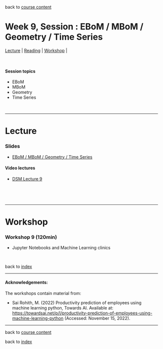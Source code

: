 back to [course content](index#course_organisation)


# Week 9, Session : EBoM / MBoM / Geometry / Time Series

[Lecture](#lecture) | [Reading](#reading) | [Workshop](#workshop) | 
<p><br /></p>

#### Session topics

* EBoM
* MBoM
* Geometry
* Time Series

<p>&nbsp;</p>

***

# Lecture 

### Slides
* [EBoM / MBoM / Geometry / Time Series](/course_content_2022/files/Data_Science_in_Manufacturing-Week_9.pdf)  

#### Video lectures
* [DSM Lecture 9](https://uoe.sharepoint.com/:v:/r/sites/DS4M2022227/Shared%20Documents/General/Recordings/Week_9/Week_9_Lecture.mp4?csf=1&web=1&e=ooN3A9)

<br />

  
<a name = "reading"></a>

<!-- #### Reading list and resources 


* 


#### Links

* 

#### Cheatsheets

* 

#### Video resources

1. -->



<p>&nbsp;</p>


***

# Workshop

<a name = "workshop"></a>
### Workshop 9  (120min)

* Jupyter Notebooks and Machine Learning clinics

<p>&nbsp;</p>


back to [index](index#course_organisation)

***
  

#### Acknowledgements:

The workshops contain material from:
* Sai Rohith, M. (2022) Productivity prediction of employees using machine learning python, Towards AI. Available at: https://towardsai.net/p/l/productivity-prediction-of-employees-using-machine-learning-python (Accessed: November 15, 2022). 

***

back to [course content](index#course_organisation)

 back to [index](index.md)
